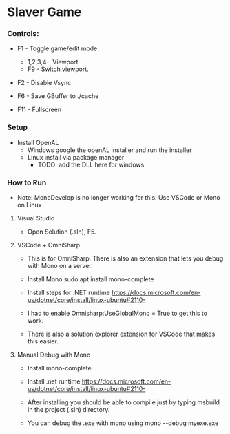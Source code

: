 
# Slaver Game 

### Controls:

* F1 - Toggle game/edit mode
  
  * 1,2,3,4 - Viewport
  * F9 - Switch viewport.

* F2 - Disable Vsync

* F6 - Save GBuffer to ./cache


* F11 - Fullscreen

### Setup
* Install OpenAL 
	* Windows google the openAL installer and run the installer
	* Linux install via package manager
		* TODO: add the DLL here for windows 

### How to Run

* Note: MonoDevelop is no longer working for this. Use VSCode or Mono on Linux

1. Visual Studio
	
	* Open Solution (.sln), F5.

2. VSCode + OmniSharp
	
	* This is for OmniSharp. There is also an extension that lets you debug with Mono on a server. 

	* Install Mono
	  sudo apt install mono-complete

	* Install steps for .NET runtime
	https://docs.microsoft.com/en-us/dotnet/core/install/linux-ubuntu#2110-

	* I had to enable Omnisharp:UseGlobalMono = True to get this to work.

	* There is also a solution explorer extension for VSCode that makes this easier.


3. Manual Debug with Mono

	* Install mono-complete.

	* Install .net runtime https://docs.microsoft.com/en-us/dotnet/core/install/linux-ubuntu#2110-

	* After installing you should be able to compile just by typing msbuild in the project (.sln) directory.

	* You can debug the .exe with mono using mono --debug myexe.exe



